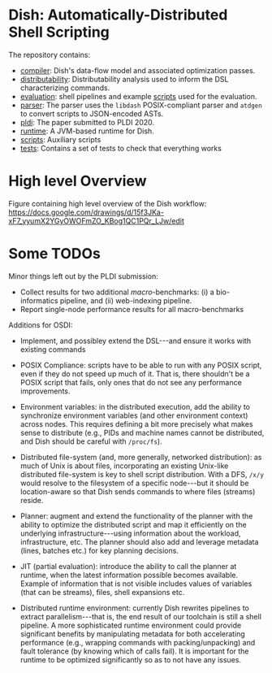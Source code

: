 # Dish: Automatically-Distributed Shell Scripting

The repository contains:

* [compiler](./compiler): Dish's data-flow model and associated optimization passes.
* [distributability](./distributability/): Distributability analysis used to inform the DSL characterizing commands.
* [evaluation](./evaluation): shell pipelines and example [scripts](./evaluation/scripts) used for the evaluation.
* [parser](./parser): The parser uses the `libdash` POSIX-compliant parser and `atdgen` to convert scripts to JSON-encoded ASTs.
* [pldi](./pldi): The paper submitted to PLDI 2020.
* [runtime](./runtime): A JVM-based runtime for Dish.
* [scripts](./scripts): Auxiliary scripts
* [tests](./tests): Contains a set of tests to check that everything works

# High level Overview

Figure containing high level overview of the Dish workflow:
https://docs.google.com/drawings/d/15f3JKa-xF7_yyumX2YGyOWOFmZO_KBog1QC1PQr_LJw/edit

# Some TODOs

Minor things left out by the PLDI submission:

* Collect results for two additional _macro_-benchmarks: (i) a bio-informatics pipeline, and (ii) web-indexing pipeline.
* Report single-node performance results for all macro-benchmarks

Additions for OSDI:

* Implement, and possibley extend the DSL---and ensure it works with existing commands

* POSIX Compliance: scripts have to be able to run with any POSIX script, even if they do not speed up much of it. That is, there shouldn't be a POSIX script that fails, only ones that do not see any performance improvements.

* Environment variables: in the distributed execution, add the ability to synchronize environment variables (and other environment context) across nodes. This requires defining a bit more precisely what makes sense to distribute (e.g., PIDs and machine names cannot be distributed, and Dish should be careful with `/proc/fs`).

* Distributed file-system (and, more generally, networked distribution): as much of Unix is about files, incorporating an existing Unix-like distributed file-system is key to shell script distribution. With a DFS, `/x/y` would resolve to the filesystem of a specific node---but it should be location-aware so that Dish sends commands to where files (streams) reside.

* Planner: augment and extend the functionality of the planner with the ability to optimize the distributed script and map it efficiently on the underlying infrastructure---using information about the workload, infrastructure, etc. The planner should also add and leverage metadata (lines, batches etc.) for key planning decisions.

* JIT (partial evaluation): introduce the ability to call the planner at runtime, when the latest information possible becomes available. Example of information that is not visible includes values of variables (that can be streams), files, shell expansions etc.

* Distributed runtime environment: currently Dish rewrites pipelines to extract parallelism---that is, the end result of our toolchain is still a shell pipeline. A more sophisticated runtime environment could provide significant benefits by manipulating metadata for both accelerating performance (e.g., wrapping commands with packing/unpacking) and fault tolerance (by knowing which of calls fail). It is important for the runtime to be optimized significantly so as to not have any issues.
